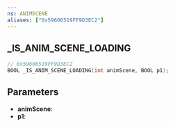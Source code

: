 ```yaml
---
ns: ANIMSCENE
aliases: ["0x59606519FF9D3EC2"]
---
```

## _IS_ANIM_SCENE_LOADING

```c
// 0x59606519FF9D3EC2
BOOL _IS_ANIM_SCENE_LOADING(int animScene, BOOL p1);
```

## Parameters
* **animScene**:
* **p1**:
